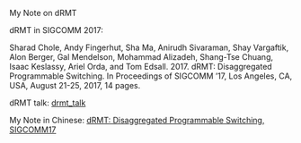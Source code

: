 My Note on dRMT

dRMT in SIGCOMM 2017: 

Sharad Chole, Andy Fingerhut, Sha Ma, Anirudh Sivaraman, Shay Vargaftik,
Alon Berger, Gal Mendelson, Mohammad Alizadeh, Shang-Tse Chuang,
Isaac Keslassy, Ariel Orda, and Tom Edsall. 2017. dRMT: Disaggregated
Programmable Switching. In Proceedings of SIGCOMM ’17, Los Angeles,
CA, USA, August 21-25, 2017, 14 pages.

dRMT talk: [drmt_talk](https://github.com/anirudhSK/drmt_talk)

My Note in Chinese: [dRMT: Disaggregated Programmable Switching, SIGCOMM17](http://www.cnblogs.com/qq952693358/p/7429394.html)
